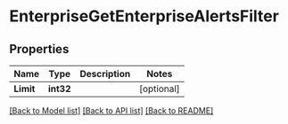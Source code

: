 # EnterpriseGetEnterpriseAlertsFilter

## Properties

Name | Type | Description | Notes
------------ | ------------- | ------------- | -------------
**Limit** | **int32** |  | [optional] 

[[Back to Model list]](../README.md#documentation-for-models) [[Back to API list]](../README.md#documentation-for-api-endpoints) [[Back to README]](../README.md)


